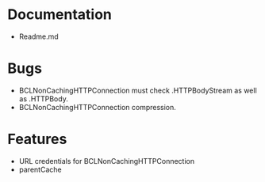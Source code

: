 # Documentation

- Readme.md



# Bugs

- BCLNonCachingHTTPConnection must check .HTTPBodyStream as well as .HTTPBody.
- BCLNonCachingHTTPConnection compression.



# Features

- URL credentials for BCLNonCachingHTTPConnection
- parentCache

